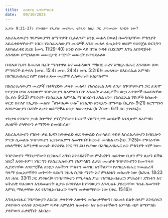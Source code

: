 ```yaml
---
title:  አስደናቂ ጸጋትምህርት
date:   09/10/2025
---
```


`ኢያሱ 9:21-27ን ያንብቡ። የኢያሱ መፍትሔ ፍትህን ከጸጋ ጋር ያጣመረው እንዴት ነው?`

እስራኤላውያን ገባዖናውያንን ለማጥቃት ቢፈልጉም እንኳ መሐላ (ውል) በመግባታቸው ምክንያት አይፈቀድላቸውም ነበር። የእስራኤላውያን መሪዎች አንድ መሐላ ኃጢአትን ወይም የወንጀል ድርጊትን እስካልፈቀደ ድረስ (መሳ. 11:29-40) አንድ ሰው ላይ በግል ጉዳት ቢደርስም እንኳ አስገዳጅነት እንዳለው በሚገልጸው መሠረታዊ ሥርዓት መሠረት ይተዳደራሉ።

በብሉይ ኪዳን ከመሐላ በፊት ማስተዋል እና መሐላውን ማክበር ፈሪሃ እግዚአብሔር እንዳለው ሰው ምግባሮች ይታያሉ (መዝ. 15:4፣ መዝ. 24:4፣ መክ. 5:2፣6)። መሐላው በእስራኤል አምላክ በእግዚአብሔር ስም ስለተፈጸመ መሪዎቹ ሊለውጡት አልቻሉም።

በእስራኤላውያን መሪዎች በተካሄደው ታላቅ መሐላ፣ የእስራኤል እጣ ፈንታ ከገባዖናውያን ጋር ፈጽሞ የተያያዘ ሆነ። እንደውም ገባዖናውያን ለአምላክ ቤት እንጨት ጠራቢዎችና ውኃ አቀባዮች በመባላቸው (ኢያሱ 9:23) ምክንያት የእስራኤል አምላኪ ማኅበረሰብ አካል ሆኑ። የእስራኤል ገዥዎች ከሰጡት ፍርድ በተለየ የኢያሱ መልስ፣ “ለጉባኤው ሁሉ” አገልጋይ እንዲሆኑ በማወጅ (ኢያሱ 9፡21) እርግማኑን ለገባዖናውያን በረከት ሊሆን ወደሚችል ሁኔታ ለውጦታል (ከ 2ሳሙ. 6፡11 ጋር ያነፃፅሩ)።

ተከታዩ የገባዖን ታሪክ ከተማዋ ያገኘቻቸውን ከፍተኛ ሃይማኖታዊ መብቶች እንዲሁም ለአምላክ ሕዝቦች ያላቸውን ታማኝነት ይመሰክራል።

እስራኤላውያን የገቡት ቃል ኪዳን ከትውልድ ወደ ትውልድ ሲተላለፍ ቆይቶ እስራኤላውያን ከባቢሎን ምርኮ ሲመለሱ ገባዖናውያን ኢየሩሳሌምን ለመገንባት ከረዱት መካከል ሆኑ(ነህ. 7፡25)። ተግባራቸው ዘላለማዊና አዎንታዊ ውጤት ይኖረዋል ነገር ግን ይህ የሆነው በእግዚአብሔር ጸጋ ምክንያት ብቻ ነው።

ገባዖናውያን ማንነታቸውን ቢገልጹና ረዓብ እንዳደረገችው ምሕረትን ጠይቀው ቢሆን ምን ሊሆን ይችል ነበር? አናውቅም፣ ነገር ግን የእስራኤላውያን የአምላክን ፈቃድ መጠየቅ ገባዖናውያንን ከመጥፋት ሊያድናቸው እንደሚችል እንኳን አፋችንን ሞልተን መናገር አንችልም። የእግዚአብሔር የመጨረሻ ዓላማ ኃጢአተኞችን መቅጣት ሳይሆን ንስሐ ሲገቡ ማየት እና ምህረቱን መስጠት ነው (ከሕዝ. 18፡23 እና ሕዝ. 33፡11 ጋር ያነፃፅሩ)። የገባዖናውያን የማታለል ሥራ የእግዚአብሔርን ምሕረት፣ ደግነቱን እና ፍትሐዊ ባህሪውን እንደመጠየቅ ሊታይ ይገባዋል። ከነዓናውያን እንዲጠፉ ያደረጋቸው ንስሐ ለመግባት እምቢ ማለታቸው እና የእግዚአብሔርን ዓላማ መቃወማቸው ነው (ዘፍ. 15፡16)።

እግዚአብሔር ገባዖናውያን ለእርሱ ታላቅነት እውቅና መስጠታቸውን፣ ከአመፅ ይልቅ ሰላም እንዲሰፍን ያላቸውን ፍላጎት እንዲሁም ጣዖት አምልኮን ለመተው እና እውነተኛውን አምላክ ብቻ ለማምለክ ያላቸውን ፈቃደኝነት አከበረ።